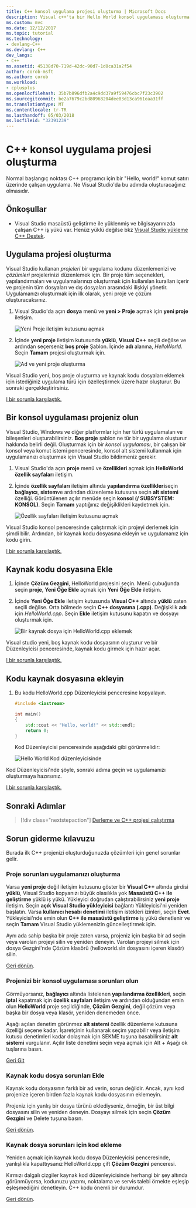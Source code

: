 ```yaml
---
title: C++ konsol uygulama projesi oluşturma | Microsoft Docs
description: Visual c++'ta bir Hello World konsol uygulaması oluşturma
ms.custom: mvc
ms.date: 12/12/2017
ms.topic: tutorial
ms.technology:
- devlang-C++
ms.devlang: C++
dev_langs:
- C++
ms.assetid: 45138d70-719d-42dc-90d7-1d0ca31a2f54
author: corob-msft
ms.author: corob
ms.workload:
- cplusplus
ms.openlocfilehash: 35b7b896dfb2a4c9dd37a9f59476cbc7f23c3902
ms.sourcegitcommit: be2a7679c2bd80968204dee03d13ca961eaa31ff
ms.translationtype: MT
ms.contentlocale: tr-TR
ms.lasthandoff: 05/03/2018
ms.locfileid: "32391239"
---
```

# <a name="create-a-c-console-app-project"></a>C++ konsol uygulama projesi oluşturma

Normal başlangıç noktası C++ programcı için bir "Hello, world!" komut satırı üzerinde çalışan uygulama. Ne Visual Studio'da bu adımda oluşturacağınız olmasıdır.

## <a name="prerequisites"></a>Önkoşullar

- Visual Studio masaüstü geliştirme ile yüklenmiş ve bilgisayarınızda çalışan C++ iş yükü var. Henüz yüklü değilse bkz [Visual Studio yükleme C++ Destek](../build/vscpp-step-0-installation.md).

## <a name="create-your-app-project"></a>Uygulama projesi oluşturma

Visual Studio kullanan *projeleri* bir uygulama kodunu düzenlemenizi ve *çözümleri* projelerinizi düzenlemek için. Bir proje tüm seçenekleri, yapılandırmaları ve uygulamalarınızı oluşturmak için kullanılan kuralları içerir ve projenin tüm dosyaları ve dış dosyaları arasındaki ilişkiyi yönetir. Uygulamanızı oluşturmak için ilk olarak, yeni proje ve çözüm oluşturacaksınız.

1. Visual Studio'da açın **dosya** menü ve **yeni > Proje** açmak için **yeni proje** iletişim.

   ![Yeni Proje iletişim kutusunu açmak](../build/media/vscpp-file-new-project.gif "yeni proje iletişim kutusunu aç")

1. İçinde **yeni proje** iletişim kutusunda **yüklü**, **Visual C++** seçili değilse ve ardından seçerseniz **boş proje** Şablon. İçinde **adı** alanına, *HelloWorld*. Seçin **Tamam** projesi oluşturmak için.

   ![Ad ve yeni proje oluşturma](../build/media/vscpp-concierge-project-name-callouts.png "adı ve yeni proje oluşturma")

Visual Studio yeni, boş proje oluşturma ve kaynak kodu dosyaları eklemek için istediğiniz uygulama türü için özelleştirmek üzere hazır oluşturur. Bu sonraki gerçekleştirirsiniz.

[I bir sorunla karşılaştık.](#create-your-app-project-issues)

## <a name="make-your-project-a-console-app"></a>Bir konsol uygulaması projeniz olun

Visual Studio, Windows ve diğer platformlar için her türlü uygulamaları ve bileşenleri oluşturabilirsiniz. **Boş proje** şablon ne tür bir uygulama oluşturur hakkında belirli değil. Oluşturmak için bir *konsol uygulaması*, bir çalışan bir konsol veya komut istemi penceresinde, konsol alt sistemi kullanmak için uygulamanızı oluşturmak için Visual Studio bildirmeniz gerekir.

1. Visual Studio'da açın **proje** menü ve **özellikleri** açmak için **HelloWorld özellik sayfaları** iletişim.

1. İçinde **özellik sayfaları** iletişim altında **yapılandırma özellikleri**seçin **bağlayıcı**, **sistem**ve ardından düzenleme kutusuna seçin **alt sistemi** özelliği. Görüntülenen açılır menüde seçin **konsol (/ SUBSYSTEM: KONSOL)**. Seçin **Tamam** yaptığınız değişiklikleri kaydetmek için.

   ![Özellik sayfaları iletişim kutusunu açmak](../build/media/vscpp-properties-linker-subsystem.gif "özellik sayfaları iletişim kutusunu aç")

Visual Studio konsol penceresinde çalıştırmak için projeyi derlemek için şimdi bilir. Ardından, bir kaynak kodu dosyasına ekleyin ve uygulamanız için kodu girin.

[I bir sorunla karşılaştık.](#make-your-project-a-console-app-issues)

## <a name="add-a-source-code-file"></a>Kaynak kodu dosyasına Ekle

1. İçinde **Çözüm Gezgini**, HelloWorld projesini seçin. Menü çubuğunda seçin **proje**, **Yeni Öğe Ekle** açmak için **Yeni Öğe Ekle** iletişim.

1. İçinde **Yeni Öğe Ekle** iletişim kutusunda **Visual C++** altında **yüklü** zaten seçili değilse. Orta bölmede seçin **C++ dosyasına (.cpp)**. Değişiklik **adı** için *HelloWorld.cpp*. Seçin **Ekle** iletişim kutusunu kapatın ve dosyayı oluşturmak için.

   ![Bir kaynak dosya için HelloWorld.cpp eklemek](../build/media/vscpp-add-new-item.gif "HelloWorld.cpp için bir kaynak dosyası ekleme")

Visual studio yeni, boş kaynak kodu dosyasının oluşturur ve bir Düzenleyicisi penceresinde, kaynak kodu girmek için hazır açar.

[I bir sorunla karşılaştık.](#add-a-source-code-file-issues)

## <a name="add-code-to-the-source-file"></a>Kodu kaynak dosyasına ekleyin

1. Bu kodu HelloWorld.cpp Düzenleyicisi penceresine kopyalayın.

   ```cpp
   #include <iostream>

   int main()
   {
       std::cout << "Hello, world!" << std::endl;
       return 0;
   }
   ```

   Kod Düzenleyicisi penceresinde aşağıdaki gibi görünmelidir:

   ![Hello World Kod düzenleyicisinde](../build/media/vscpp-hello-world-editor.png "Düzenleyicisi'nde Hello World kodu")

Kod Düzenleyicisi'nde şöyle, sonraki adıma geçin ve uygulamanızı oluşturmaya hazırsınız.

[I bir sorunla karşılaştık.](#add-a-source-code-file-issues)

## <a name="next-steps"></a>Sonraki Adımlar

> [!div class="nextstepaction"]
> [Derleme ve C++ projesi çalıştırma](vscpp-step-2-build.md)

## <a name="troubleshooting-guide"></a>Sorun giderme kılavuzu

Burada ilk C++ projenizi oluşturduğunuzda çözümleri için genel sorunlar gelir.

### <a name="create-your-app-project-issues"></a>Proje sorunları uygulamanızı oluşturma

Varsa **yeni proje** değil iletişim kutusunu göster bir **Visual C++** altında girdisi **yüklü**, Visual Studio kopyanızı büyük olasılıkla yok **Masaüstü C++ ile geliştirme** yüklü iş yükü. Yükleyici doğrudan çalıştırabilirsiniz **yeni proje** iletişim. Seçin **açık Visual Studio yükleyicisi** bağlantı Yükleyicisi'ni yeniden başlatın. Varsa **kullanıcı hesabı denetimi** iletişim istekleri izinleri, seçin **Evet**. Yükleyicisi'nde emin olun **C++ ile masaüstü geliştirme** iş yükü denetlenir ve seçin **Tamam** Visual Studio yüklemenizin güncelleştirmek için.

Aynı ada sahip başka bir proje zaten varsa, projeniz için başka bir ad seçin veya varolan projeyi silin ve yeniden deneyin. Varolan projeyi silmek için dosya Gezgini'nde Çözüm klasörü (helloworld.sln dosyasını içeren klasör) silin.

[Geri dönün](#create-your-app-project).

### <a name="make-your-project-a-console-app-issues"></a>Projenizi bir konsol uygulaması sorunları olun

Görmüyorsanız, **bağlayıcı** altında listelenen **yapılandırma özellikleri**, seçin **iptal** kapatmak için **özellik sayfaları** iletişim ve ardından olduğundan emin olun **HelloWorld** proje seçildiğinde, **Çözüm Gezgini**, değil çözüm veya başka bir dosya veya klasör, yeniden denemeden önce.

Aşağı açılan denetim görünmez **alt sistemi** özellik düzenleme kutusuna özelliği seçene kadar. İşaretçinin kullanarak seçim yapabilir veya iletişim kutusu denetimleri kadar dolaşmak için SEKME tuşuna basabilirsiniz **alt sistemi** vurgulanır. Açılır liste denetimi seçin veya açmak için Alt + Aşağı ok tuşlarına basın.

[Geri Git](#make-your-project-a-console-app)

### <a name="add-a-source-code-file-issues"></a>Kaynak kodu dosya sorunları Ekle

Kaynak kodu dosyasının farklı bir ad verin, sorun değildir. Ancak, aynı kod projenize içeren birden fazla kaynak kodu dosyasının eklemeyin.

Projeniz için yanlış bir dosya türünü eklediyseniz, örneğin, bir üst bilgi dosyasını silin ve yeniden deneyin. Dosyayı silmek için seçin **Çözüm Gezgini** ve Delete tuşuna basın.

[Geri dönün](#add-a-source-code-file).

### <a name="add-code-to-the-source-file-issues"></a>Kaynak dosya sorunları için kod ekleme

Yeniden açmak için kaynak kodu dosya Düzenleyicisi penceresinde, yanlışlıkla kapattıysanız HelloWorld.cpp çift **Çözüm Gezgini** penceresi.

Kırmızı dalgalı çizgiler kaynak kod düzenleyicisinde herhangi bir şey altında görünmüyorsa, kodunuzu yazımı, noktalama ve servis talebi örnekte eşleşip eşleşmediğini denetleyin. C++ kodu önemli bir durumdur.

[Geri dönün](#add-code-to-the-source-file).

<iframe src="" height="0" width="0" frameborder="0" name="frameTarget" />